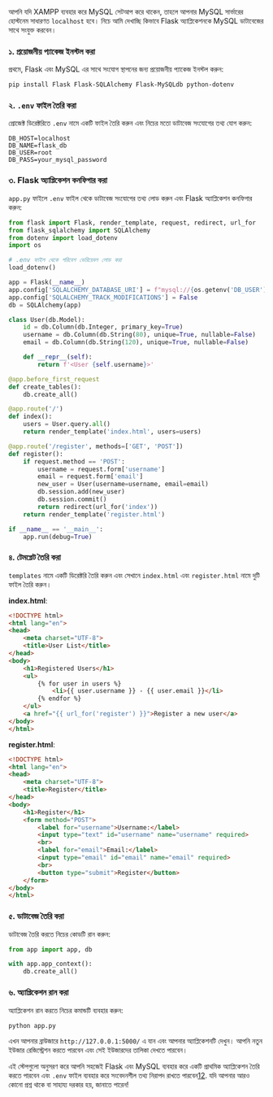 আপনি যদি XAMPP ব্যবহার করে MySQL সেটআপ করে থাকেন, তাহলে আপনার MySQL সার্ভারের হোস্টনেম সাধারণত `localhost` হবে। নিচে আমি দেখাচ্ছি কিভাবে Flask অ্যাপ্লিকেশনকে MySQL ডাটাবেজের সাথে সংযুক্ত করবেন।

### ১. প্রয়োজনীয় প্যাকেজ ইনস্টল করা

প্রথমে, Flask এবং MySQL এর সাথে সংযোগ স্থাপনের জন্য প্রয়োজনীয় প্যাকেজ ইনস্টল করুন:
```bash
pip install Flask Flask-SQLAlchemy Flask-MySQLdb python-dotenv
```

### ২. `.env` ফাইল তৈরি করা

প্রোজেক্ট ডিরেক্টরিতে `.env` নামে একটি ফাইল তৈরি করুন এবং নিচের মতো ডাটাবেজ সংযোগের তথ্য যোগ করুন:
```
DB_HOST=localhost
DB_NAME=flask_db
DB_USER=root
DB_PASS=your_mysql_password
```

### ৩. Flask অ্যাপ্লিকেশন কনফিগার করা

`app.py` ফাইলে `.env` ফাইল থেকে ডাটাবেজ সংযোগের তথ্য লোড করুন এবং Flask অ্যাপ্লিকেশন কনফিগার করুন:
```python
from flask import Flask, render_template, request, redirect, url_for
from flask_sqlalchemy import SQLAlchemy
from dotenv import load_dotenv
import os

# .env ফাইল থেকে পরিবেশ ভেরিয়েবল লোড করা
load_dotenv()

app = Flask(__name__)
app.config['SQLALCHEMY_DATABASE_URI'] = f"mysql://{os.getenv('DB_USER')}:{os.getenv('DB_PASS')}@{os.getenv('DB_HOST')}/{os.getenv('DB_NAME')}"
app.config['SQLALCHEMY_TRACK_MODIFICATIONS'] = False
db = SQLAlchemy(app)

class User(db.Model):
    id = db.Column(db.Integer, primary_key=True)
    username = db.Column(db.String(80), unique=True, nullable=False)
    email = db.Column(db.String(120), unique=True, nullable=False)

    def __repr__(self):
        return f'<User {self.username}>'

@app.before_first_request
def create_tables():
    db.create_all()

@app.route('/')
def index():
    users = User.query.all()
    return render_template('index.html', users=users)

@app.route('/register', methods=['GET', 'POST'])
def register():
    if request.method == 'POST':
        username = request.form['username']
        email = request.form['email']
        new_user = User(username=username, email=email)
        db.session.add(new_user)
        db.session.commit()
        return redirect(url_for('index'))
    return render_template('register.html')

if __name__ == '__main__':
    app.run(debug=True)
```

### ৪. টেমপ্লেট তৈরি করা

`templates` নামে একটি ডিরেক্টরি তৈরি করুন এবং সেখানে `index.html` এবং `register.html` নামে দুটি ফাইল তৈরি করুন।

**index.html**:
```html
<!DOCTYPE html>
<html lang="en">
<head>
    <meta charset="UTF-8">
    <title>User List</title>
</head>
<body>
    <h1>Registered Users</h1>
    <ul>
        {% for user in users %}
            <li>{{ user.username }} - {{ user.email }}</li>
        {% endfor %}
    </ul>
    <a href="{{ url_for('register') }}">Register a new user</a>
</body>
</html>
```

**register.html**:
```html
<!DOCTYPE html>
<html lang="en">
<head>
    <meta charset="UTF-8">
    <title>Register</title>
</head>
<body>
    <h1>Register</h1>
    <form method="POST">
        <label for="username">Username:</label>
        <input type="text" id="username" name="username" required>
        <br>
        <label for="email">Email:</label>
        <input type="email" id="email" name="email" required>
        <br>
        <button type="submit">Register</button>
    </form>
</body>
</html>
```

### ৫. ডাটাবেজ তৈরি করা

ডাটাবেজ তৈরি করতে নিচের কোডটি রান করুন:
```python
from app import app, db

with app.app_context():
    db.create_all()
```

### ৬. অ্যাপ্লিকেশন রান করা

অ্যাপ্লিকেশন রান করতে নিচের কমান্ডটি ব্যবহার করুন:
```bash
python app.py
```

এখন আপনার ব্রাউজারে `http://127.0.0.1:5000/` এ যান এবং আপনার অ্যাপ্লিকেশনটি দেখুন। আপনি নতুন ইউজার রেজিস্ট্রেশন করতে পারবেন এবং সেই ইউজারদের তালিকা দেখতে পারবেন।

এই স্টেপগুলো অনুসরণ করে আপনি সহজেই Flask এবং MySQL ব্যবহার করে একটি প্রাথমিক অ্যাপ্লিকেশন তৈরি করতে পারবেন এবং `.env` ফাইল ব্যবহার করে সংবেদনশীল তথ্য নিরাপদ রাখতে পারবেন[1](https://www.askpython.com/python-modules/flask/flask-mysql-database)[2](https://hevodata.com/learn/flask-mysql/). যদি আপনার আরও কোনো প্রশ্ন থাকে বা সাহায্য দরকার হয়, জানাতে পারেন!